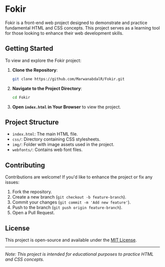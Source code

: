 # Fokir

Fokir is a front-end web project designed to demonstrate and practice fundamental HTML and CSS concepts. This project serves as a learning tool for those looking to enhance their web development skills.

## Getting Started

To view and explore the Fokir project:

1. **Clone the Repository**:
   ```bash
   git clone https://github.com/MarwanabdalR/Fokir.git
   ```
2. **Navigate to the Project Directory**:
   ```bash
   cd Fokir
   ```
3. **Open `index.html` in Your Browser** to view the project.

## Project Structure

- `index.html`: The main HTML file.
- `css/`: Directory containing CSS stylesheets.
- `img/`: Folder with image assets used in the project.
- `webfonts/`: Contains web font files.

## Contributing

Contributions are welcome! If you'd like to enhance the project or fix any issues:

1. Fork the repository.
2. Create a new branch (`git checkout -b feature-branch`).
3. Commit your changes (`git commit -m 'Add new feature'`).
4. Push to the branch (`git push origin feature-branch`).
5. Open a Pull Request.

## License

This project is open-source and available under the [MIT License](LICENSE).

---

*Note: This project is intended for educational purposes to practice HTML and CSS concepts.* 
